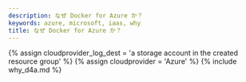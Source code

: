 ```yaml
---
description: なぜ Docker for Azure か？
keywords: azure, microsoft, iaas, why
title: なぜ Docker for Azure か？
---
```


{% assign cloudprovider_log_dest = 'a storage account in the created resource group' %}
{% assign cloudprovider = 'Azure' %}
{% include why_d4a.md %}

